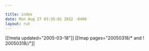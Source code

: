 ```yaml
---

title: index
date: Mon Aug 27 03:35:01 2012 -0400
layout: rut
---
```


[[!meta updated="2005-03-18"]]
[[!map pages="20050318/* and ! 20050318/*/*"]]
